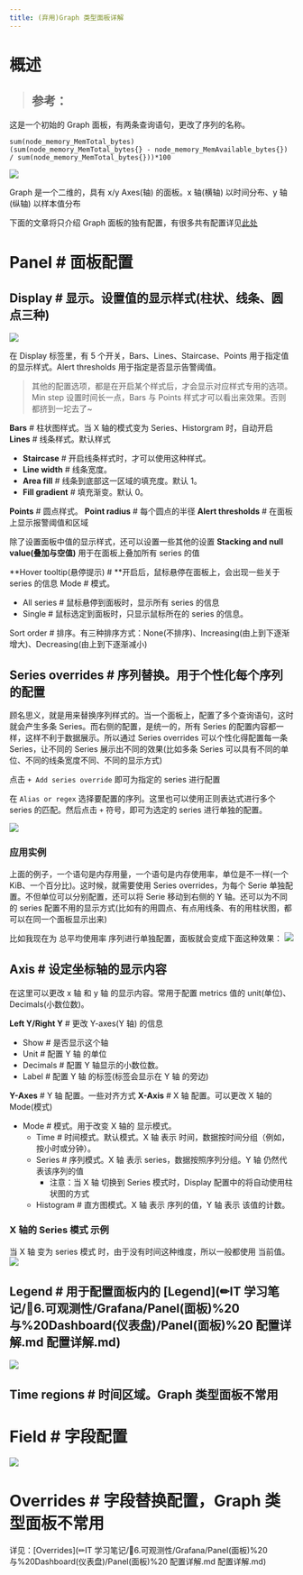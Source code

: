 ```yaml
---
title: (弃用)Graph 类型面板详解
---
```


# 概述

> ## 参考：

这是一个初始的 Graph 面板，有两条查询语句，更改了序列的名称。

    sum(node_memory_MemTotal_bytes)
    (sum(node_memory_MemTotal_bytes{} - node_memory_MemAvailable_bytes{}) / sum(node_memory_MemTotal_bytes{}))*100

![](https://notes-learning.oss-cn-beijing.aliyuncs.com/qzbd5e/1616067957167-730a2679-0ad0-488a-9c4c-8f3ba5ace79d.png)

Graph 是一个二维的，具有 x/y Axes(轴) 的面板。x 轴(横轴) 以时间分布、y 轴(纵轴) 以样本值分布

下面的文章将只介绍 Graph 面板的独有配置，有很多共有配置详见[此处](https://www.yuque.com/go/doc/33145831)

# Panel # 面板配置

## Display # 显示。设置值的显示样式(柱状、线条、圆点三种)

![](https://notes-learning.oss-cn-beijing.aliyuncs.com/qzbd5e/1616067957211-044eecd5-5b98-425a-8de8-3799545d50f6.png)

在 Display 标签里，有 5 个开关，Bars、Lines、Staircase、Points 用于指定值的显示样式。Alert thresholds 用于指定是否显示告警阈值。

> 其他的配置选项，都是在开启某个样式后，才会显示对应样式专用的选项。
> Min step 设置时间长一点，Bars 与 Points 样式才可以看出来效果。否则都挤到一坨去了~

**Bars** # 柱状图样式。当 X 轴的模式变为 Series、Historgram 时，自动开启
**Lines** # 线条样式。默认样式

- **Staircase** # 开启线条样式时，才可以使用这种样式。
- **Line width** # 线条宽度。
- **Area fill** # 线条到底部这一区域的填充度。默认 1。
- **Fill gradient** # 填充渐变。默认 0。

**Points** # 圆点样式。
**Point radius** # 每个圆点的半径
**Alert thresholds** # 在面板上显示报警阈值和区域

除了设置面板中值的显示样式，还可以设置一些其他的设置
**Stacking and null value(叠加与空值)**
用于在面板上叠加所有 series 的值

**Hover tooltip(悬停提示) # **开启后，鼠标悬停在面板上，会出现一些关于 series 的信息&#x20;
Mode # 模式。

- All series # 鼠标悬停到面板时，显示所有 series 的信息
- Single # 鼠标选定到面板时，只显示鼠标所在的 series 的信息。

Sort order # 排序。有三种排序方式：None(不排序)、Increasing(由上到下逐渐增大)、Decreasing(由上到下逐渐减小)

## Series overrides # 序列替换。用于个性化每个序列的配置

顾名思义，就是用来替换序列样式的。当一个面板上，配置了多个查询语句，这时就会产生多条 Series。而右侧的配置，是统一的，所有 Series 的配置内容都一样，这样不利于数据展示。所以通过 Series overrides 可以个性化得配置每一条 Series，让不同的 Series 展示出不同的效果(比如多条 Series 可以具有不同的单位、不同的线条宽度不同、不同的显示方式)

点击 `+ Add series override` 即可为指定的 series 进行配置

在 `Alias or regex` 选择要配置的序列。这里也可以使用正则表达式进行多个 series 的匹配。然后点击 `+` 符号，即可为选定的 series 进行单独的配置。

![](https://notes-learning.oss-cn-beijing.aliyuncs.com/qzbd5e/1616067957244-03bc347c-faa5-4145-8a6b-fe3138242f0b.png)

### 应用实例

上面的例子，一个语句是内存用量，一个语句是内存使用率，单位是不一样(一个 KiB、一个百分比)。这时候，就需要使用 Series overrides，为每个 Serie 单独配置。不但单位可以分别配置，还可以将 Serie 移动到右侧的 Y 轴。还可以为不同的 series 配置不用的显示方式(比如有的用圆点、有点用线条、有的用柱状图，都可以在同一个面板显示出来)

比如我现在为 总平均使用率 序列进行单独配置，面板就会变成下面这种效果：
![](https://notes-learning.oss-cn-beijing.aliyuncs.com/qzbd5e/1616067957204-1cae00cd-e82c-4042-9d6b-11daed4f9b8f.png)

## Axis # 设定坐标轴的显示内容

在这里可以更改 x 轴 和 y 轴 的显示内容。常用于配置 metrics 值的 unit(单位)、Decimals(小数位数)。

**Left Y/Right Y** # 更改 Y-axes(Y 轴) 的信息

- Show # 是否显示这个轴
- Unit # 配置 Y 轴 的单位
- Decimals # 配置 Y 轴显示的小数位数。
- Label # 配置 Y 轴 的标签(标签会显示在 Y 轴 的旁边)

**Y-Axes** # Y 轴 配置。一些对齐方式
**X-Axis** # X 轴 配置。可以更改 X 轴的 Mode(模式)

- Mode # 模式。用于改变 X 轴的 显示模式。
  - Time # 时间模式。默认模式。X 轴 表示 时间，数据按时间分组（例如，按小时或分钟）。
  - Series # 序列模式。X 轴 表示 series，数据按照序列分组。Y 轴 仍然代表该序列的值
    - 注意：当 X 轴 切换到 Series 模式时，Display 配置中的将自动使用柱状图的方式
  - Histogram # 直方图模式。X 轴 表示 序列的值，Y 轴 表示 该值的计数。

### X 轴的 Series 模式 示例

当 X 轴 变为 series 模式 时，由于没有时间这种维度，所以一般都使用 当前值。
![](https://notes-learning.oss-cn-beijing.aliyuncs.com/qzbd5e/1616067957169-8ff35969-aa1d-4259-8144-1a88bb33a486.png)

## Legend # 用于配置面板内的 [Legend](✏IT 学习笔记/👀6.可观测性/Grafana/Panel(面板)%20 与%20Dashboard(仪表盘)/Panel(面板)%20 配置详解.md 配置详解.md)

![](https://notes-learning.oss-cn-beijing.aliyuncs.com/qzbd5e/1616067957204-998bd4db-f185-4f42-9138-9edb69081d84.png)

## Time regions # 时间区域。Graph 类型面板不常用

# Field # 字段配置

![](https://notes-learning.oss-cn-beijing.aliyuncs.com/qzbd5e/1616067957229-733ae428-0442-42e4-b76e-d36f89196a3d.png)

# Overrides # 字段替换配置，Graph 类型面板不常用

详见：[Overrides](✏IT 学习笔记/👀6.可观测性/Grafana/Panel(面板)%20 与%20Dashboard(仪表盘)/Panel(面板)%20 配置详解.md 配置详解.md)
